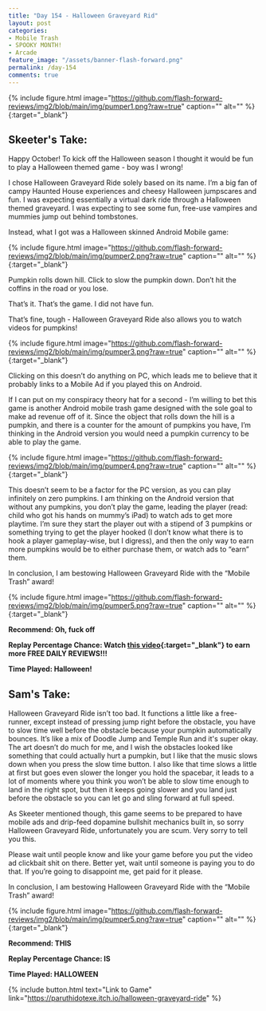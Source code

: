 ```yaml
---
title: "Day 154 - Halloween Graveyard Rid"
layout: post
categories:
- Mobile Trash
- SPOOKY MONTH!
- Arcade
feature_image: "/assets/banner-flash-forward.png"
permalink: /day-154
comments: true
---
```


{% include figure.html image="https://github.com/flash-forward-reviews/img2/blob/main/img/pumper1.png?raw=true" caption="" alt="" %}{:target="_blank"}

## Skeeter's Take:

Happy October! To kick off the Halloween season I thought it would be fun to play a Halloween themed game - boy was I wrong!

I chose Halloween Graveyard Ride solely based on its name. I’m a big fan of campy Haunted House experiences and cheesy Halloween jumpscares and fun. I was expecting essentially a virtual dark ride through a Halloween themed graveyard. I was expecting to see some fun, free-use vampires and mummies jump out behind tombstones. 

Instead, what I got was a Halloween skinned Android Mobile game: 

{% include figure.html image="https://github.com/flash-forward-reviews/img2/blob/main/img/pumper2.png?raw=true" caption="" alt="" %}{:target="_blank"}

Pumpkin rolls down hill. Click to slow the pumpkin down. Don’t hit the coffins in the road or you lose. 

That’s it. That’s the game. I did not have fun. 

That’s fine, tough - Halloween Graveyard Ride also allows you to watch videos for pumpkins!

{% include figure.html image="https://github.com/flash-forward-reviews/img2/blob/main/img/pumper3.png?raw=true" caption="" alt="" %}{:target="_blank"}

Clicking on this doesn’t do anything on PC, which leads me to believe that it probably links to a Mobile Ad if you played this on Android. 

If I can put on my conspiracy theory hat for a second - I’m willing to bet this game is another Android mobile trash game designed with the sole goal to make ad revenue off of it. 
Since the object that rolls down the hill is a pumpkin, and there is a counter for the amount of pumpkins you have, I’m thinking in the Android version you would need a pumpkin currency to be able to play the game.

{% include figure.html image="https://github.com/flash-forward-reviews/img2/blob/main/img/pumper4.png?raw=true" caption="" alt="" %}{:target="_blank"}

This doesn’t seem to be a factor for the PC version, as you can play infinitely on zero pumpkins. I am thinking on the Android version that without any pumpkins, you don’t play the game, leading the player (read: child who got his hands on mummy’s iPad) to watch ads to get more playtime. I’m sure they start the player out with a stipend of 3 pumpkins or something trying to get the player hooked (I don’t know what there is to hook a player gameplay-wise, but I digress), and then the only way to earn more pumpkins would be to either purchase them, or watch ads to “earn” them. 

In conclusion, I am bestowing Halloween Graveyard Ride with the “Mobile Trash” award!

{% include figure.html image="https://github.com/flash-forward-reviews/img2/blob/main/img/pumper5.png?raw=true" caption="" alt="" %}{:target="_blank"}

**Recommend: Oh, fuck off**

**Replay Percentage Chance: Watch [this video](https://www.youtube.com/watch?v=YOyWcjVdQuo){:target="_blank"} to earn more FREE DAILY REVIEWS!!!**

**Time Played: Halloween!**

## Sam's Take:

Halloween Graveyard Ride isn’t too bad. It functions a little like a free-runner, except instead of pressing jump right before the obstacle, you have to slow time well before the obstacle because your pumpkin automatically bounces. It’s like a mix of Doodle Jump and Temple Run and it's super okay. The art doesn’t do much for me, and I wish the obstacles looked like something that could actually hurt a pumpkin, but I like that the music slows down when you press the slow time button. I also like that time slows a little at first but goes even slower the longer you hold the spacebar, it leads to a lot of moments where you think you won’t be able to slow time enough to land in the right spot, but then it keeps going slower and you land just before the obstacle so you can let go and sling forward at full speed.

As Skeeter mentioned though, this game seems to be prepared to have mobile ads and drip-feed dopamine bullshit mechanics built in, so sorry Halloween Graveyard Ride, unfortunately you are scum. Very sorry to tell you this. 

Please wait until people know and like your game before you put the video ad clickbait shit on there. Better yet, wait until someone is paying you to do that. If you’re going to disappoint me, get paid for it please.

In conclusion, I am bestowing Halloween Graveyard Ride with the “Mobile Trash” award!

{% include figure.html image="https://github.com/flash-forward-reviews/img2/blob/main/img/pumper5.png?raw=true" caption="" alt="" %}{:target="_blank"}

**Recommend: THIS**

**Replay Percentage Chance: IS**

**Time Played: HALLOWEEN**

{% include button.html text="Link to Game" link="https://paruthidotexe.itch.io/halloween-graveyard-ride" %}